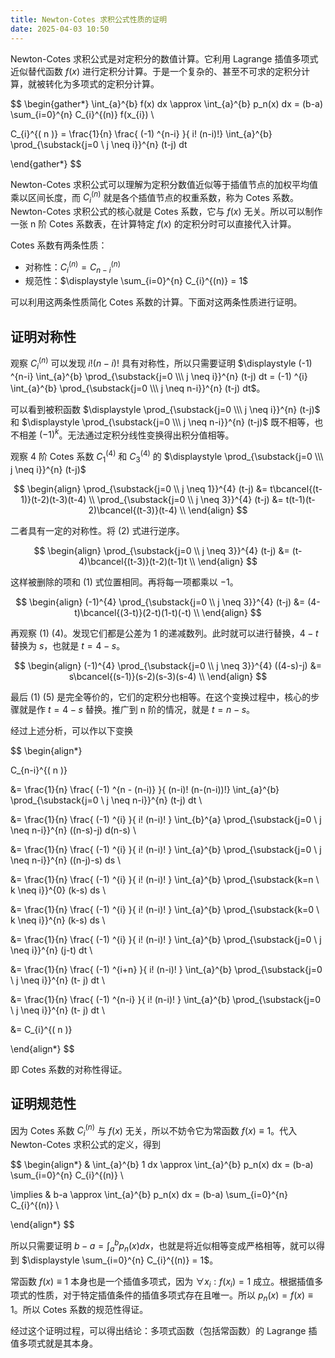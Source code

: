```yaml
---
title: Newton-Cotes 求积公式性质的证明
date: 2025-04-03 10:50
---
```


Newton-Cotes 求积公式是对定积分的数值计算。它利用 Lagrange 插值多项式近似替代函数 $f(x)$ 进行定积分计算。于是一个复杂的、甚至不可求的定积分计算，就被转化为多项式的定积分计算。

$$
\begin{gather*}
\int_{a}^{b} f(x) dx \approx \int_{a}^{b} p_n(x) dx = (b-a) \sum_{i=0}^{n} C_{i}^{(n)} f(x_{i}) \\

C_{i}^{( n )} = \frac{1}{n} \frac{ (-1) ^{n-i} }{ i! (n-i)!} \int_{a}^{b} \prod_{\substack{j=0 \\ j \neq i}}^{n} (t-j) dt

\end{gather*}
$$

Newton-Cotes 求积公式可以理解为定积分数值近似等于插值节点的加权平均值乘以区间长度，而 $C_{i}^{(n)}$ 就是各个插值节点的权重系数，称为 Cotes 系数。Newton-Cotes 求积公式的核心就是 Cotes 系数，它与 $f(x)$ 无关。所以可以制作一张 n 阶 Cotes 系数表，在计算特定 $f(x)$ 的定积分时可以直接代入计算。

Cotes 系数有两条性质：

- 对称性：$C_{i}^{(n)} = C_{n-i}^{(n)}$
- 规范性：$\displaystyle \sum_{i=0}^{n} C_{i}^{(n)} = 1$

可以利用这两条性质简化 Cotes 系数的计算。下面对这两条性质进行证明。

## 证明对称性

观察 $C_{i}^{(n)}$ 可以发现 $i!(n-i)!$ 具有对称性，所以只需要证明 $\displaystyle (-1) ^{n-i} \int_{a}^{b} \prod_{\substack{j=0 \\\ j \neq i}}^{n} (t-j) dt = (-1) ^{i} \int_{a}^{b} \prod_{\substack{j=0 \\\ j \neq n-i}}^{n} (t-j) dt$。

可以看到被积函数 $\displaystyle \prod_{\substack{j=0 \\\ j \neq i}}^{n} (t-j)$ 和 $\displaystyle \prod_{\substack{j=0 \\\ j \neq n-i}}^{n} (t-j)$ 既不相等，也不相差 $(-1)^{k}$。无法通过定积分线性变换得出积分值相等。

观察 4 阶 Cotes 系数 $C_{1}^{(4)}$ 和 $C_{3}^{(4)}$ 的 $\displaystyle \prod_{\substack{j=0 \\\ j \neq i}}^{n} (t-j)$

$$
\begin{align}
\prod_{\substack{j=0 \\ j \neq 1}}^{4} (t-j) &= t\bcancel{(t-1)}(t-2)(t-3)(t-4) \\
\prod_{\substack{j=0 \\ j \neq 3}}^{4} (t-j) &= t(t-1)(t-2)\bcancel{(t-3)}(t-4) \\
\end{align}
$$

二者具有一定的对称性。将 $(2)$ 式进行逆序。

$$
\begin{align}
\prod_{\substack{j=0 \\ j \neq 3}}^{4} (t-j) &= (t-4)\bcancel{(t-3)}(t-2)(t-1)t \\
\end{align}
$$

这样被删除的项和 $(1)$ 式位置相同。再将每一项都乘以 $-1$。

$$
\begin{align}
(-1)^{4} \prod_{\substack{j=0 \\ j \neq 3}}^{4} (t-j) &= (4-t)\bcancel{(3-t)}(2-t)(1-t)(-t) \\
\end{align}
$$

再观察 $(1)$ $(4)$。发现它们都是公差为 $1$ 的递减数列。此时就可以进行替换，$4-t$ 替换为 $s$，也就是 $t= 4-s$。

$$
\begin{align}
(-1)^{4} \prod_{\substack{j=0 \\ j \neq 3}}^{4} ((4-s)-j) &= s\bcancel{(s-1)}(s-2)(s-3)(s-4) \\
\end{align}
$$

最后 $(1)$ $(5)$ 是完全等价的，它们的定积分也相等。在这个变换过程中，核心的步骤就是作 $t=4-s$ 替换。推广到 n 阶的情况，就是 $t=n-s$。

经过上述分析，可以作以下变换

$$
\begin{align*}

C_{n-i}^{( n )}

&= \frac{1}{n} \frac{ (-1) ^{n - (n-i)} }{ (n-i)! (n-(n-i))!} \int_{a}^{b} \prod_{\substack{j=0 \\ j \neq n-i}}^{n} (t-j) dt \\

&= \frac{1}{n} \frac{ (-1) ^{i} }{ i! (n-i)! } \int_{b}^{a} \prod_{\substack{j=0 \\ j \neq n-i}}^{n} ((n-s)-j) d(n-s) \\

&= \frac{1}{n} \frac{ (-1) ^{i} }{ i! (n-i)! } \int_{a}^{b} \prod_{\substack{j=0 \\ j \neq n-i}}^{n} ((n-j)-s) ds \\

&= \frac{1}{n} \frac{ (-1) ^{i} }{ i! (n-i)! } \int_{a}^{b} \prod_{\substack{k=n \\ k \neq i}}^{0} (k-s) ds \\

&= \frac{1}{n} \frac{ (-1) ^{i} }{ i! (n-i)! } \int_{a}^{b} \prod_{\substack{k=0 \\ k \neq i}}^{n} (k-s) ds \\

&= \frac{1}{n} \frac{ (-1) ^{i} }{ i! (n-i)! } \int_{a}^{b} \prod_{\substack{j=0 \\ j \neq i}}^{n} (j-t) dt \\

&= \frac{1}{n} \frac{ (-1) ^{i+n} }{ i! (n-i)! } \int_{a}^{b} \prod_{\substack{j=0 \\ j \neq i}}^{n} (t- j) dt \\

&= \frac{1}{n} \frac{ (-1) ^{n-i} }{ i! (n-i)! } \int_{a}^{b} \prod_{\substack{j=0 \\ j \neq i}}^{n} (t- j) dt \\

&= C_{i}^{( n )}

\end{align*}
$$

即 Cotes 系数的对称性得证。

## 证明规范性

因为 Cotes 系数 $C_{i}^{(n)}$ 与 $f(x)$ 无关，所以不妨令它为常函数 $f(x) \equiv 1$。代入 Newton-Cotes 求积公式的定义，得到

$$
\begin{align*}
& \int_{a}^{b} 1 dx \approx \int_{a}^{b} p_n(x) dx = (b-a) \sum_{i=0}^{n} C_{i}^{(n)} \\

\implies & b-a \approx \int_{a}^{b} p_n(x) dx = (b-a) \sum_{i=0}^{n} C_{i}^{(n)} \\

\end{align*}
$$

所以只需要证明 $\displaystyle b-a = \int_{a}^{b} p_n(x) dx$，也就是将近似相等变成严格相等，就可以得到 $\displaystyle \sum_{i=0}^{n} C_{i}^{(n)} = 1$。

常函数 $f(x) \equiv 1$ 本身也是一个插值多项式，因为 $\forall x_{i} : f(x_{i}) = 1$ 成立。根据插值多项式的性质，对于特定插值条件的插值多项式存在且唯一。所以 $p_n(x) = f(x) \equiv 1$。所以 Cotes 系数的规范性得证。

经过这个证明过程，可以得出结论：多项式函数（包括常函数）的 Lagrange 插值多项式就是其本身。